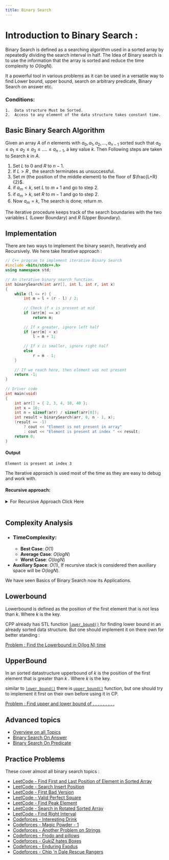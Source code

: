 ```yaml
---
title: Binary Search
---
```


# Introduction to Binary Search :

Binary Search is defined as a searching algorithm used in a sorted array by repeatedly dividing the search interval in half. The Idea of Binary search is to use the information that the array is sorted and reduce the time complexity to $O(log N)$.

It a powerful tool in various problems as it can be used in a versatile way to find Lower bound, upper bound, search on arbitrary predicate, Binary Search on answer etc.

### Conditions:
```
1.	Data structure Must be Sorted.
2.	Access to any element of the data structure takes constant time.
```

## Basic Binary Search Algorithm

Given an array $A$ of $n$ elements with $a_0,a_1,a_2, ...,a_{n-1}$ sorted such that $a_0 \le a_1 \le a_2 \le a_3 \le .... \le a_{n-1},$ a key value $k$. Then Following steps are taken to Search $k$ in $A$.
<br>
1. Set $L$ to 0 and $R$ to $n-1$.
2. If $L > R$ , the search terminates as unsuccessful.
3. Set $m$ (the position of the middle element) to the floor of $\frac{L+R}{2}$.
4. if $a_m < k$, set $L$ to $m+1$ and go to step 2.
5. if $a_m > k$, set $R$ to $m-1$ and go to step 2.
6. Now $a_m = k$, The search is done; return $m$.


The iterative procedure keeps track of the search boundaries with the two variables $L$ (Lower Boundary) and $R$ (Upper Boundary). 

## Implementation
There are two ways to implement the binary search, Iteratively and Recursively. 
We here take Iterative approach : 

```cpp
// C++ program to implement iterative Binary Search
#include <bits/stdc++.h>
using namespace std;
 
// An iterative binary search function.
int binarySearch(int arr[], int l, int r, int x)
{
    while (l <= r) {
        int m = l + (r - l) / 2;
 
        // Check if x is present at mid
        if (arr[m] == x)
            return m;
 
        // If x greater, ignore left half
        if (arr[m] < x)
            l = m + 1;
 
        // If x is smaller, ignore right half
        else
            r = m - 1;
    }
 
    // If we reach here, then element was not present
    return -1;
}
 
// Driver code
int main(void)
{
    int arr[] = { 2, 3, 4, 10, 40 };
    int x = 10;
    int n = sizeof(arr) / sizeof(arr[0]);
    int result = binarySearch(arr, 0, n - 1, x);
    (result == -1)
        ? cout << "Element is not present in array"
        : cout << "Element is present at index " << result;
    return 0;
}
```

#### Output
```
Element is present at index 3
```
The Iterative approach is used most of the time as they are easy to debug and work with.

#### Recursive approach:
<details><summary>For Recursive Approach Click Here</summary>
  
  ```cpp
  // C++ program to implement recursive Binary Search
#include <bits/stdc++.h>
using namespace std;
 
// A recursive binary search function. It returns
// location of x in given array arr[l..r] is present,
// otherwise -1
int binarySearch(int arr[], int l, int r, int x)
{
    if (r >= l) {
        int mid = l + (r - l) / 2;
 
        // If the element is present at the middle
        // itself
        if (arr[mid] == x)
            return mid;
 
        // If element is smaller than mid, then
        // it can only be present in left subarray
        if (arr[mid] > x)
            return binarySearch(arr, l, mid - 1, x);
 
        // Else the element can only be present
        // in right subarray
        return binarySearch(arr, mid + 1, r, x);
    }
 
    // We reach here when element is not
    // present in array
    return -1;
}
 
// Driver code
int main()
{
    int arr[] = { 2, 3, 4, 10, 40 };
    int x = 10;
    int n = sizeof(arr) / sizeof(arr[0]);
    int result = binarySearch(arr, 0, n - 1, x);
    (result == -1)
        ? cout << "Element is not present in array"
        : cout << "Element is present at index " << result;
    return 0;
}
  ```
</details>

<br>


## Complexity  Analysis

 - ### TimeComplexity: 
    - **Best Case**: $O(1)$
    - **Average Case**: $O(log N)$
    - **Worst Case**: $O(log N)$
- **Auxiliary Space**: $O(1)$, If recursive stack is considered then auxiliary space will be $O(log N)$.


We have seen Basics of Binary Search now its Applications.

## Lowerbound 

Lowerbound is defined as the position of the first element that is not less than $k$.
Where $k$ is the key.

CPP already has  STL function [`lower_bound()`](https://www.geeksforgeeks.org/lower_bound-in-cpp/) for finding lower bound in an already sorted data structure. But one should implement it on there own for better standing :
        
[Problem : Find the Lowerbound in O(log N) time](https://leetcode.com/problems/search-insert-position/solutions/15371/my-understanding-of-lower-boundupper-bound-binary-search-in-c-thanks-to-two-post/)

## UpperBound 

In an sorted datastructure upperbound of $k$ is the position of the first element that is greater than $k$ . Where $k$ is the key.

similar to [`lower_bound()`](https://www.geeksforgeeks.org/lower_bound-in-cpp/) there is [`upper_bound()`](https://www.geeksforgeeks.org/upper_bound-in-cpp/) function, but one should try to implement it first on their own before using it in CP.

[Problem : Find upper and lower bound of . . . . . . . . .](https://www.hackerearth.com/problem/algorithm/binary-search-basic/)

## Advanced topics
- [Overview on all Topics](https://cp-algorithms.com/num_methods/binary_search.html)
- [Binary Search On Answer](https://www.geeksforgeeks.org/binary-search-on-answer-tutorial-with-problems/)
- [Binary Search On Predicate](https://www.geeksforgeeks.org/binary-search-intuition-and-predicate-functions/)

## Practice Problems
These cover almost all binary search topics :
- [LeetCode - Find First and Last Position of Element in Sorted Array](https://leetcode.com/problems/find-first-and-last-position-of-element-in-sorted-array/)
- [LeetCode - Search Insert Position](https://leetcode.com/problems/search-insert-position/)
- [LeetCode - First Bad Version](https://leetcode.com/problems/first-bad-version/)
- [LeetCode - Valid Perfect Square](https://leetcode.com/problems/valid-perfect-square/)
- [LeetCode - Find Peak Element](https://leetcode.com/problems/find-peak-element/)
- [LeetCode - Search in Rotated Sorted Array](https://leetcode.com/problems/search-in-rotated-sorted-array/)
- [LeetCode - Find Right Interval](https://leetcode.com/problems/find-right-interval/)
- [Codeforces - Interesting Drink](https://codeforces.com/problemset/problem/670/D1)
- [Codeforces - Magic Powder - 1](https://codeforces.com/problemset/problem/670/D1)
- [Codeforces - Another Problem on Strings](https://codeforces.com/problemset/problem/165/C)
- [Codeforces - Frodo and pillows](https://codeforces.com/problemset/problem/760/B)
- [Codeforces - GukiZ hates Boxes](https://codeforces.com/problemset/problem/551/C)
- [Codeforces - Enduring Exodus](https://codeforces.com/problemset/problem/645/C)
- [Codeforces - Chip 'n Dale Rescue Rangers](https://codeforces.com/problemset/problem/590/B)


